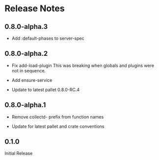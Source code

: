 # Release Notes

## 0.8.0-alpha.3

- Add :default-phases to server-spec

## 0.8.0-alpha.2

- Fix add-load-plugin
  This was breaking when globals and plugins were not in sequence.

- Add ensure-service

- Update to latest pallet 0.8.0-RC.4

## 0.8.0-alpha.1

- Remove collectd- prefix from function names

- Update for latest pallet and crate conventions


## 0.1.0

Initial Release
